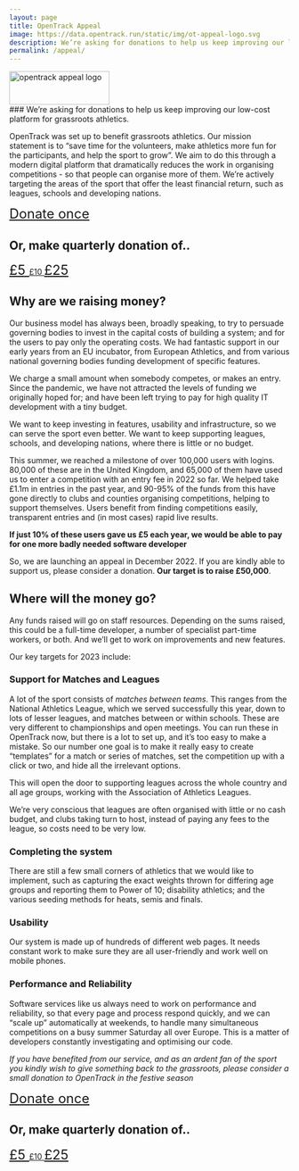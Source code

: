 ```yaml
---
layout: page
title: OpenTrack Appeal
image: https://data.opentrack.run/static/img/ot-appeal-logo.svg
description: We’re asking for donations to help us keep improving our low-cost platform for grassroots athletics
permalink: /appeal/
---
```

<link href="https://fonts.googleapis.com/icon?family=Material+Icons" rel="stylesheet">
<style>
    .btn {
        font-size: 1.5rem;
    }
    .once {
        /* padding: 0.25rem 1rem; */
        /* font-size: 0.675rem; */
    }
    .pq5 {
        /* padding: 0.75rem 1.3rem; */
        /* font-size: 0.875rem; */
    }
    .pq10 {
        /* padding: 1.25rem 1.6rem; */
        /* font-size: 1rem; */
    }
    .pq25 {
        /* padding: 1.75rem 2rem; */
        /* font-size: 1.2rem; */
    }
    .material-icons {
        font-size: 1.3rem !important;
    }
    .ot-appeal-logo-con {
        position: absolute;
        top: 120px;
        right: 150px;
        width: 180px;
        height: 60px;
    }
    .ot-appeal-logo {
        width: 180px;
        height: 60px;
    }
    @media (max-width: 1142px) {
        .ot-appeal-logo-con {
            display: none !important;
        }
    }
    
</style>
<div class="ot-appeal-logo-con">
    <img width="100%" height="100%" src="https://data.opentrack.run/static/img/ot-appeal-logo.svg" alt="opentrack appeal logo">
</div>

<div class="row mb-5 justify-content-center">
    <img class="ot-appeal-logo" width="100%" height="100%" src="https://data.opentrack.run/static/img/ot-appeal-logo.svg" alt="opentrack appeal logo">
</div>
### We’re asking for donations to help us keep improving our low-cost platform for grassroots athletics.



OpenTrack was set up to benefit grassroots athletics.  Our mission statement is to “save time for the volunteers, make athletics more fun for the participants, and help the sport to grow”. We aim to do this through a modern digital platform that dramatically reduces the work in organising competitions - so that people can organise more of them.   We’re actively targeting the areas of the sport that offer the least financial return, such as leagues, schools and developing nations.

<div class="donate-once-container row justify-content-center mt-5 mb-4">
    <a href="https://donate.stripe.com/eVaaIJeNS8OL7044gg" class="once btn btn-outline-primary">
        Donate once
        <!-- <span class="material-icons">favorite</span> -->
    </a>
</div>

<h2>Or, make quarterly donation of..</h2>
<div class="donate-pq-container row justify-content-around mb-5">
    <a href="https://donate.stripe.com/fZe8AB6hm7KH1FK7su" class="pq5 btn btn-outline-primary">
        £5
        <!-- <span class="material-icons">favorite</span> -->
    </a>
    <a class="heart-icon" href="https://donate.stripe.com/6oE5op2165Cz3NSbIL" class="pq10 btn btn-outline-primary">
        £10
        <!-- <span class="material-icons">favorite</span> -->
    </a>
    <a href="https://donate.stripe.com/aEUeYZ0X23urbgk3cg" class="pq25 btn btn-outline-primary">
        £25
        <!-- <span class="material-icons">favorite</span> -->
    </a>
</div>

## Why are we raising money?

Our business model has always been, broadly speaking, to try to persuade governing bodies to invest in the capital costs of building a system; and for the users to pay only the operating costs.  We had fantastic support in our early years from an EU incubator, from European Athletics, and from various national governing bodies funding development of specific features.  

We charge a small amount when somebody competes, or makes an entry. Since the pandemic, we have not attracted the levels of funding we originally hoped for; and have been left trying to pay for high quality IT development with a tiny budget.  

We want to keep investing in features, usability and infrastructure, so we can serve the sport even better.    We want to keep supporting leagues, schools, and developing nations, where there is little or no budget.

This summer, we reached a milestone of over 100,000 users with logins.  80,000 of these are in the United Kingdom, and 65,000 of them have used us to enter a competition with an entry fee in 2022 so far.  We helped take £1.1m in entries in the past year, and 90-95% of the funds from this have gone directly to clubs and counties organising competitions, helping to support themselves.   Users benefit from finding competitions easily, transparent entries and (in most cases) rapid live results.  

**If just 10% of these users gave us £5 each year, we would be able to pay for one more badly needed software developer**

So, we are launching an appeal in December 2022.  If you are kindly able to support us, please consider a donation. **Our target is to raise £50,000**.

## Where will the money go?

Any funds raised will go on staff resources.  Depending on the sums raised, this could be a full-time developer, a number of specialist part-time workers, or both.  And we’ll get to work on improvements and new features.

Our key targets for 2023 include:

### Support for Matches and Leagues

A lot of the sport consists of _matches between teams_. This ranges from the National Athletics League, which we served successfully this year, down to lots of lesser leagues, and matches between or within schools.   These are very different to championships and open meetings.
You can run these in OpenTrack now, but there is a lot to set up, and it’s too easy to make a mistake.  So our number one goal is to make it really easy to create “templates” for a match or series of matches, set the competition up with a click or two, and hide all the irrelevant options. 

This will open the door to supporting leagues across the whole country and all age groups, working with the Association of Athletics Leagues.

We’re very conscious that leagues are often organised with little or no cash budget, and clubs taking turn to host, instead of paying any fees to the league, so costs need to be very low.  

### Completing the system

There are still a few small corners of athletics that we would like to implement, such as capturing the exact weights thrown for differing age groups and reporting them to Power of 10; disability athletics; and the various seeding methods for heats, semis and finals.

### Usability

Our system is made up of hundreds of different web pages.  It needs constant work to make sure they are all user-friendly and work well on mobile phones.

### Performance and Reliability

Software services like us always need to work on performance and reliability, so that every page and process respond quickly, and we can “scale up” automatically at weekends, to handle many simultaneous competitions on a busy summer Saturday all over Europe. This is a matter of developers constantly investigating and optimising our code.

*If you have benefited from our service, and as an ardent fan of the sport you kindly wish to give something back to the grassroots, please consider a small donation to OpenTrack in the festive season*


<div class="donate-once-container row justify-content-center mt-5 mb-4">
    <a href="https://donate.stripe.com/eVaaIJeNS8OL7044gg" class="once btn btn-outline-primary">
        Donate once
        <!-- <span class="material-icons">favorite</span> -->
    </a>
</div>

<h2>Or, make quarterly donation of..</h2>
<div class="donate-pq-container row justify-content-around mb-5">
    <a href="https://donate.stripe.com/fZe8AB6hm7KH1FK7su" class="pq5 btn btn-outline-primary">
        £5
        <!-- <span class="material-icons">favorite</span> -->
    </a>
    <a class="heart-icon" href="https://donate.stripe.com/6oE5op2165Cz3NSbIL" class="pq10 btn btn-outline-primary">
        £10
        <!-- <span class="material-icons">favorite</span> -->
    </a>
    <a href="https://donate.stripe.com/aEUeYZ0X23urbgk3cg" class="pq25 btn btn-outline-primary">
        £25
        <!-- <span class="material-icons">favorite</span> -->
    </a>
</div>


